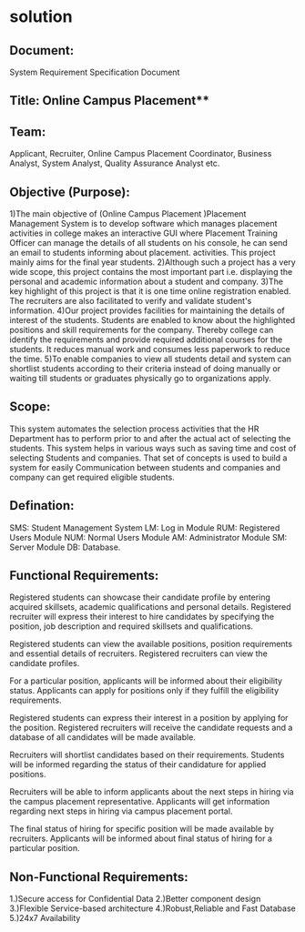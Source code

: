 # solution
## Document:
System Requirement Specification Document
## Title: Online Campus Placement**

## Team:
Applicant, 
Recruiter, 
Online Campus Placement Coordinator,
Business Analyst, 
System Analyst,
Quality Assurance Analyst etc.

## Objective (Purpose):
1)The main objective of (Online Campus Placement )Placement Management System is to develop software which manages placement activities in college makes an interactive GUI where Placement Training Officer can manage the details of all students on his console, he can send an email to students informing about placement. activities. This project mainly aims for the final year students.
2)Although such a project has a very wide scope, this project contains the most important part i.e. displaying the personal and academic information about a student and company.
3)The key highlight of this project is that it is one time online registration enabled. The recruiters are also facilitated to verify and validate student's information.
4)Our project provides facilities for maintaining the details of interest of the students. Students are enabled to know about the highlighted positions and skill requirements for the company. Thereby college can identify the requirements and provide required additional courses for the students. It reduces manual work and consumes less paperwork to reduce the time.
5)To enable companies to view all students detail and system can shortlist students according to their criteria instead of doing manually or waiting till students or graduates physically go to organizations apply.

## Scope:
This system automates the selection process activities that the HR Department has to perform prior to and after the actual act of selecting the students. This system helps in various ways such as saving time and cost of selecting Students and companies. That set of concepts is used to build a system for easily Communication between students and companies and company can get required eligible students.

## Defination:
SMS: Student Management System
LM: Log in Module
RUM: Registered Users Module
NUM: Normal Users Module
AM: Administrator Module
SM: Server Module
DB: Database.

## Functional Requirements:

Registered students can showcase their candidate profile by entering acquired skillsets, academic qualifications and personal details.
Registered recruiter will express their interest to hire candidates by specifying the position, job description and required skillsets and qualifications.

Registered students can view the available positions, position requirements and essential details of recruiters.
Registered recruiters can view the candidate profiles.

For a particular position, applicants will be informed about their eligibility status.
Applicants can apply for positions only if they fulfill the eligibility requirements.

Registered students can express their interest in a position by applying for the position.
Registered recruiters will receive the candidate requests and a database of all candidates will be made available.

Recruiters will shortlist candidates based on their requirements.
Students will be informed regarding the status of their candidature for applied positions.

Recruiters will be able to inform applicants about the next steps in hiring via the campus placement representative.
Applicants will get information regarding next steps in hiring via campus placement portal.

The final status of hiring for specific position will be made available by recruiters.
Applicants will be informed about final status of hiring for a particular position.

## Non-Functional Requirements:
1.)Secure access for Confidential Data
2.)Better component design
3.)Flexible Service-based architecture
4.)Robust,Reliable and Fast Database
5.)24x7 Availability
